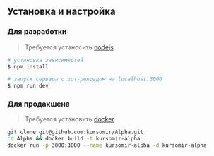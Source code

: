 ## Установка и настройка

### Для разработки

> Требуется устаносить [nodejs](https://nodejs.org)

``` bash
# установка зависимостей
$ npm install

# запуск сервера с хот-релоадом на localhost:3000
$ npm run dev
```

### Для продакшена

> Требуется установить [docker](https://www.docker.com/) 

``` bash
git clone git@github.com:kursomir/Alpha.git
cd Alpha && docker build -t kursomir-alpha .
docker run -p 3000:3000 --name kursomir-alpha -d kursomir-alpha
```
